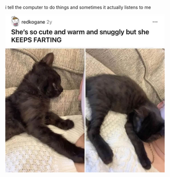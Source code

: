 i tell the computer to do things and sometimes it actually listens to me
<!--START_SECTION:update_image-->
<img src=https://raw.githubusercontent.com/sneakykestrel/sneakykestrel/main/.github/images/she-KEEPS-FARTING.jpg height="" width="" align=left alt=kitty />
<!--END_SECTION:update_image-->

